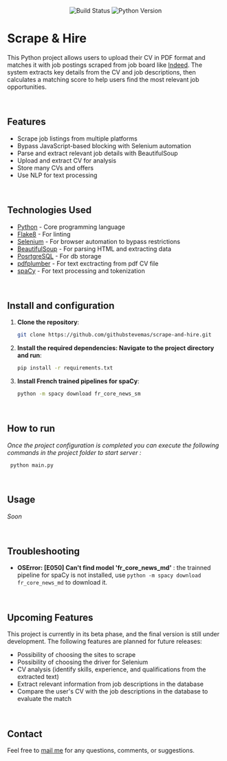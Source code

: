 <p align="center">
  <img src="https://github.com/githubstevemas/scrape-and-hire/actions/workflows/ci.yml/badge.svg" alt="Build Status">
  <img src="https://img.shields.io/badge/python-3.10%2B-blue.svg" alt="Python Version">
</p>

# Scrape & Hire
 
This Python project allows users to upload their CV in PDF format and matches it with job postings scraped from job board like [Indeed](https://indeed.com). The system extracts key details from the CV and job descriptions, then calculates a matching score to help users find the most relevant job opportunities.

<br>

## Features

- Scrape job listings from multiple platforms
- Bypass JavaScript-based blocking with Selenium automation
- Parse and extract relevant job details with BeautifulSoup
- Upload and extract CV for analysis
- Store many CVs and offers
- Use NLP for text processing

<br>

## Technologies Used

- [Python](https://www.python.org/) - Core programming language
- [Flake8](https://flake8.pycqa.org/en/latest/) - For linting
- [Selenium](https://www.selenium.dev/) - For browser automation to bypass restrictions
- [BeautifulSoup](https://www.crummy.com/software/BeautifulSoup/) - For parsing HTML and extracting data
- [PosrtgreSQL](https://www.postgresql.org/) - For db storage
- [pdfplumber](https://github.com/jsvine/pdfplumber) - For text exctracting from pdf CV file
- [spaCy](https://spacy.io/) - For text processing and tokenization

<br>

## Install and configuration

1. **Clone the repository**:
   ```bash
   git clone https://github.com/githubstevemas/scrape-and-hire.git
   ```
2. **Install the required dependencies: Navigate to the project directory and run**:
   ```bash
   pip install -r requirements.txt
   ```
3. **Install French trained pipelines for spaCy**:
   ```bash
   python -m spacy download fr_core_news_sm
   ```

<br>

## How to run

*Once the project configuration is completed you can execute the following commands in the project folder to start server :*
```
 python main.py
```

<br>

## Usage

*Soon*

<br>

## Troubleshooting

- **OSError: [E050] Can't find model 'fr_core_news_md'** : the trainned pipeline for spaCy is not installed, use ``python -m spacy download fr_core_news_md`` to download it.

<br>

## Upcoming Features

This project is currently in its beta phase, and the final version is still under development. The following features are planned for future releases:

- Possibility of choosing the sites to scrape
- Possibility of choosing the driver for Selenium
- CV analysis (identify skills, experience, and qualifications from the extracted text)
- Extract relevant information from job descriptions in the database
- Compare the user's CV with the job descriptions in the database to evaluate the match

<br>

## Contact

Feel free to [mail me](mailto:mas.ste@gmail.com) for any questions, comments, or suggestions.
